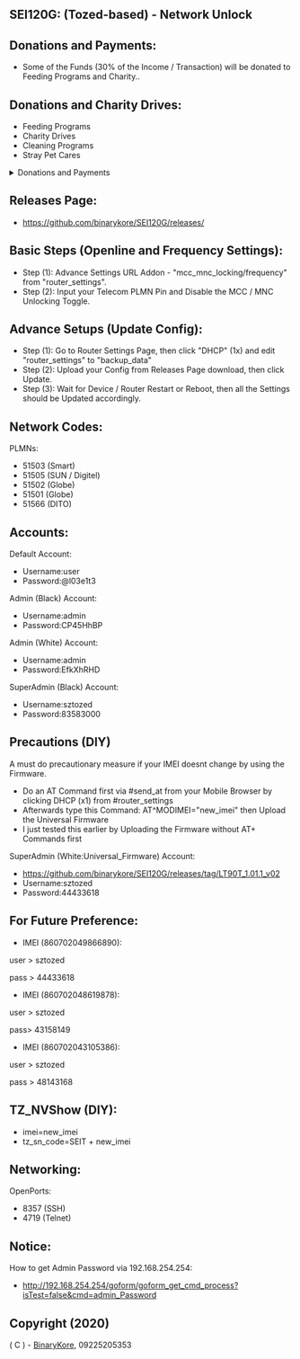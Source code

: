 ## SEI120G: (Tozed-based) - Network Unlock

## Donations and Payments:

* Some of the Funds (30% of the Income / Transaction) will be donated to Feeding Programs and Charity..

## Donations and Charity Drives:

* Feeding Programs
* Charity Drives
* Cleaning Programs
* Stray Pet Cares

<details>
<summary>Donations and Payments</summary>
<p>
  <code>EWallet - Send Money</code>
  <br/>
  <br/>
  <code>Send Money: 09225205353 (GCash)</code>
  <br/>
  <code>Send Money: 09225205353 (Coins PH)</code>
  <br/>
  <code>Send Money: 09225205353 (Palawan Pay)</code>
  <br/>
  <code>Remittance: 09225205353 (7/11 > GCash / Coins PH)</code>
  <br/>
  <code>Remittance: 09225205353 (Palawan > GCash)</code>
</p>
<br/>
<p>
  <code>QR Code (GCash):</code>
</p>
<p>
  <img src="https://cdn.snowkel.us/cdn/images/gcash"></img>
</p>
</details>

## Releases Page:

* https://github.com/binarykore/SEI120G/releases/

## Basic Steps (Openline and Frequency Settings):

* Step (1): Advance Settings URL Addon - "mcc_mnc_locking/frequency" from "router_settings".
* Step (2): Input your Telecom PLMN Pin and Disable the MCC / MNC Unlocking Toggle.

## Advance Setups (Update Config):

* Step (1): Go to Router Settings Page, then click "DHCP" (1x) and edit "router_settings" to "backup_data"
* Step (2): Upload your Config from Releases Page download, then click Update.
* Step (3): Wait for Device / Router Restart or Reboot, then all the Settings should be Updated accordingly.

## Network Codes:

PLMNs:
* 51503 (Smart)
* 51505 (SUN / Digitel)
* 51502 (Globe)
* 51501 (Globe)
* 51566 (DITO)

## Accounts:

Default Account:
* Username:user
* Password:@l03e1t3

Admin (Black) Account:
* Username:admin
* Password:CP45HhBP

Admin (White) Account:
* Username:admin
* Password:EfkXhRHD

SuperAdmin (Black) Account:
* Username:sztozed
* Password:83583000

## Precautions (DIY)
A must do precautionary measure if your IMEI doesnt change by using the Firmware.
* Do an AT Command first via #send_at from your Mobile Browser by clicking DHCP (x1) from #router_settings
* Afterwards type this Command: AT^MODIMEI="new_imei" then Upload the Universal Firmware
* I just tested this earlier by Uploading the Firmware without AT+ Commands first

SuperAdmin (White:Universal_Firmware) Account:
* https://github.com/binarykore/SEI120G/releases/tag/LT90T_1.01.1_v02
* Username:sztozed
* Password:44433618

## For Future Preference:

* IMEI (860702049866890):

user > sztozed

pass > 44433618

* IMEI (860702048619878):

user > sztozed

pass> 43158149

* IMEI (860702043105386):

user > sztozed

pass > 48143168

## TZ_NVShow (DIY):
* imei=new_imei
* tz_sn_code=SEIT + new_imei

## Networking:

OpenPorts:
* 8357 (SSH)
* 4719 (Telnet)

## Notice:

How to get Admin Password via 192.168.254.254:
* http://192.168.254.254/goform/goform_get_cmd_process?isTest=false&cmd=admin_Password

## Copyright (2020)

( C ) - [BinaryKore](https://github.com/binarykore), 09225205353

